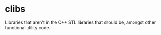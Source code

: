 clibs
=====

Libraries that aren't in the C++ STL libraries that should be, amongst other functional utility code.
